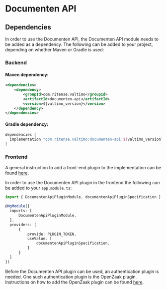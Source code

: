 # Documenten API

## Dependencies

In order to use the Documenten API, the Documenten API module needs to be added as a dependency. The
following can be added to your project, depending on whether Maven or Gradle is used:

### Backend

#### Maven dependency:
```xml
<dependencies>
    <dependency>
        <groupId>com.ritense.valtimo</groupId>
        <artifactId>documenten-api</artifactId>
        <version>${valtimo_version}</version>
    </dependency>
</dependencies>
```

#### Gradle dependency:
```groovy
dependencies {
  implementation "com.ritense.valtimo:documenten-api:${valtimo_version}"
}
```

### Frontend

A general instruction to add a front-end plugin to the implementation can be
found [here](../core/plugin.md#adding-a-front-end-plugin-to-the-implementation).

In order to use the Documenten API plugin in the frontend the following can be added to your `app.module.ts`:

```typescript
import { DocumentenApiPluginModule, documentenApiPluginSpecification } from '@valtimo/plugin';

@NgModule({
  imports: [
      DocumentenApiPluginModule,
  ],
  providers: [
      {
          provide: PLUGIN_TOKEN,
          useValue: [
              documentenApiPluginSpecification,
          ]
      }
  ]
})
```

Before the Documenten API plugin can be used, an authentication plugin is needed. One such authentication plugin is the
OpenZaak plugin. Instructions on how to add the OpenZaak plugin can be
found [here](openzaak.md).
